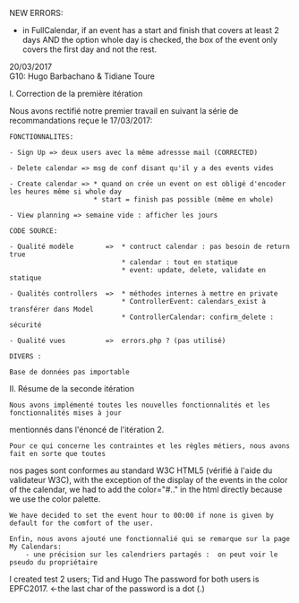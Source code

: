 NEW ERRORS:

- in FullCalendar, if an event has a start and finish that covers at least 2 days AND the option whole day is checked, the box of the event only covers the first day and not the rest.

20/03/2017      
G10: Hugo Barbachano & Tidiane Toure

I. Correction de la première itération

Nous avons rectifié notre premier travail en suivant la série de recommandations reçue le 17/03/2017:

    FONCTIONNALITES:

    - Sign Up => deux users avec la même adressse mail (CORRECTED)

    - Delete calendar => msg de conf disant qu'il y a des events vides 

    - Create calendar => * quand on crée un event on est obligé d'encoder les heures même si whole day 
                         * start = finish pas possible (même en whole)

    - View planning => semaine vide : afficher les jours

    CODE SOURCE:
    
    - Qualité modèle        =>  * contruct calendar : pas besoin de return true
                                * calendar : tout en statique
                                * event: update, delete, validate en statique

    - Qualités controllers  =>  * méthodes internes à mettre en private
                                * ControllerEvent: calendars_exist à transférer dans Model
                                * ControllerCalendar: confirm_delete : sécurité

    - Qualité vues          =>  errors.php ? (pas utilisé)

    DIVERS :

    Base de données pas importable


II. Résume de la seconde itération

    Nous avons implémenté toutes les nouvelles fonctionnalités et les fonctionnalités mises à jour
mentionnés dans l'énoncé de l'itération 2.

    Pour ce qui concerne les contraintes et les règles métiers, nous avons fait en sorte que toutes 
nos pages sont conformes au standard W3C HTML5 (vérifié à l'aide du validateur W3C), with the exception of the 
display of the events in the color of the calendar, we had to add the color="#.." in the html directly because we 
use the color palette.

    We have decided to set the event hour to 00:00 if none is given by default for the comfort of the user.

    Enfin, nous avons ajouté une fonctionnalié qui se remarque sur la page My Calendars:
        - une précision sur les calendriers partagés :  on peut voir le pseudo du propriétaire





I created test 2 users; 
Tid and Hugo
The password for both users is EPFC2017.  <-the last char of the password is a dot (.)